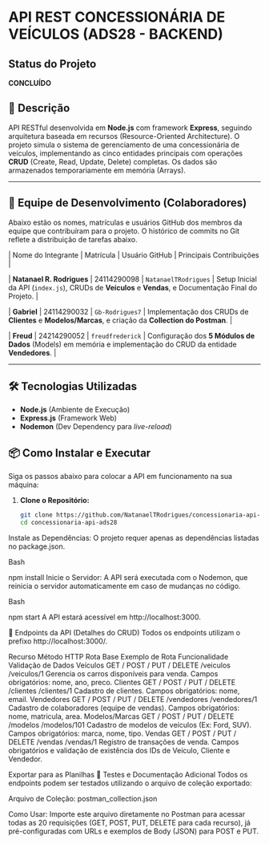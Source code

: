 # API REST CONCESSIONÁRIA DE VEÍCULOS (ADS28 - BACKEND)

##  Status do Projeto
 **CONCLUÍDO**

## 📝 Descrição
API RESTful desenvolvida em **Node.js** com framework **Express**, seguindo arquitetura baseada em recursos (Resource-Oriented Architecture). O projeto simula o sistema de gerenciamento de uma concessionária de veículos, implementando as cinco entidades principais com operações **CRUD** (Create, Read, Update, Delete) completas. Os dados são armazenados temporariamente em memória (Arrays).

---

## 👥 Equipe de Desenvolvimento (Colaboradores)

Abaixo estão os nomes, matrículas e usuários GitHub dos membros da equipe que contribuíram para o projeto. O histórico de commits no Git reflete a distribuição de tarefas abaixo.

| Nome do Integrante | Matrícula | Usuário GitHub | Principais Contribuições |


| **Natanael R. Rodrigues** | 24114290098 | `NatanaelTRodrigues` | Setup Inicial da API (`index.js`), CRUDs de **Veículos** e **Vendas**, e Documentação Final do Projeto. |


| **Gabriel** | 24114290032 | `Gb-Rodrigues7` | Implementação dos CRUDs de **Clientes** e **Modelos/Marcas**, e criação da **Collection do Postman**. |


| **Freud** | 24214290052 | `freudfrederick` | Configuração dos **5 Módulos de Dados** (Models) em memória e implementação do CRUD da entidade **Vendedores**. |

---

## 🛠️ Tecnologias Utilizadas
* **Node.js** (Ambiente de Execução)
* **Express.js** (Framework Web)
* **Nodemon** (Dev Dependency para *live-reload*)

## 📦 Como Instalar e Executar

Siga os passos abaixo para colocar a API em funcionamento na sua máquina:

1. **Clone o Repositório:**
   ```bash
   git clone https://github.com/NatanaelTRodrigues/concessionaria-api-ads28
   cd concessionaria-api-ads28
Instale as Dependências:
O projeto requer apenas as dependências listadas no package.json.

Bash

npm install
Inicie o Servidor:
A API será executada com o Nodemon, que reinicia o servidor automaticamente em caso de mudanças no código.

Bash

npm start
A API estará acessível em http://localhost:3000.

🔗 Endpoints da API (Detalhes do CRUD)
Todos os endpoints utilizam o prefixo http://localhost:3000/.

Recurso	Método HTTP	Rota Base	Exemplo de Rota	Funcionalidade	Validação de Dados
Veículos	GET / POST / PUT / DELETE	/veiculos	/veiculos/1	Gerencia os carros disponíveis para venda.	Campos obrigatórios: nome, ano, preco.
Clientes	GET / POST / PUT / DELETE	/clientes	/clientes/1	Cadastro de clientes.	Campos obrigatórios: nome, email.
Vendedores	GET / POST / PUT / DELETE	/vendedores	/vendedores/1	Cadastro de colaboradores (equipe de vendas).	Campos obrigatórios: nome, matricula, area.
Modelos/Marcas	GET / POST / PUT / DELETE	/modelos	/modelos/101	Cadastro de modelos de veículos (Ex: Ford, SUV).	Campos obrigatórios: marca, nome, tipo.
Vendas	GET / POST / PUT / DELETE	/vendas	/vendas/1	Registro de transações de venda.	Campos obrigatórios e validação de existência dos IDs de Veículo, Cliente e Vendedor.

Exportar para as Planilhas
📐 Testes e Documentação Adicional
Todos os endpoints podem ser testados utilizando o arquivo de coleção exportado:

Arquivo de Coleção: postman_collection.json

Como Usar: Importe este arquivo diretamente no Postman para acessar todas as 20 requisições (GET, POST, PUT, DELETE para cada recurso), já pré-configuradas com URLs e exemplos de Body (JSON) para POST e PUT.